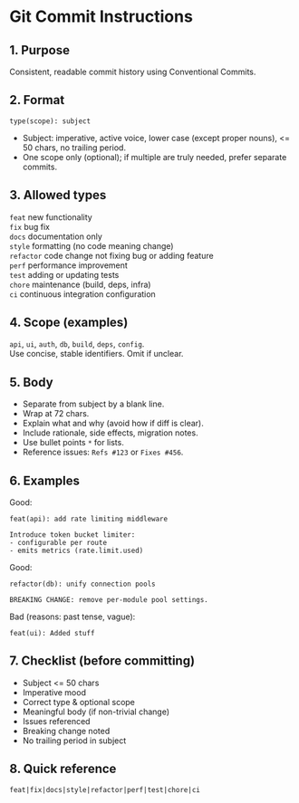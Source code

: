 # Git Commit Instructions

## 1. Purpose
Consistent, readable commit history using Conventional Commits.

## 2. Format
`type(scope): subject`
- Subject: imperative, active voice, lower case (except proper nouns), <= 50 chars, no trailing period.
- One scope only (optional); if multiple are truly needed, prefer separate commits.

## 3. Allowed types
`feat` new functionality  
`fix` bug fix  
`docs` documentation only  
`style` formatting (no code meaning change)  
`refactor` code change not fixing bug or adding feature  
`perf` performance improvement  
`test` adding or updating tests  
`chore` maintenance (build, deps, infra)  
`ci` continuous integration configuration

## 4. Scope (examples)
`api`, `ui`, `auth`, `db`, `build`, `deps`, `config`.  
Use concise, stable identifiers. Omit if unclear.

## 5. Body
- Separate from subject by a blank line.
- Wrap at 72 chars.
- Explain what and why (avoid how if diff is clear).
- Include rationale, side effects, migration notes.
- Use bullet points `*` for lists.
- Reference issues: `Refs #123` or `Fixes #456`.

## 6. Examples

Good:
```
feat(api): add rate limiting middleware

Introduce token bucket limiter:
- configurable per route
- emits metrics (rate.limit.used)
```

Good:
```
refactor(db): unify connection pools

BREAKING CHANGE: remove per-module pool settings.
```

Bad (reasons: past tense, vague):
```
feat(ui): Added stuff
```

## 7. Checklist (before committing)
- Subject <= 50 chars
- Imperative mood
- Correct type & optional scope
- Meaningful body (if non-trivial change)
- Issues referenced
- Breaking change noted
- No trailing period in subject

## 8. Quick reference
`feat|fix|docs|style|refactor|perf|test|chore|ci`